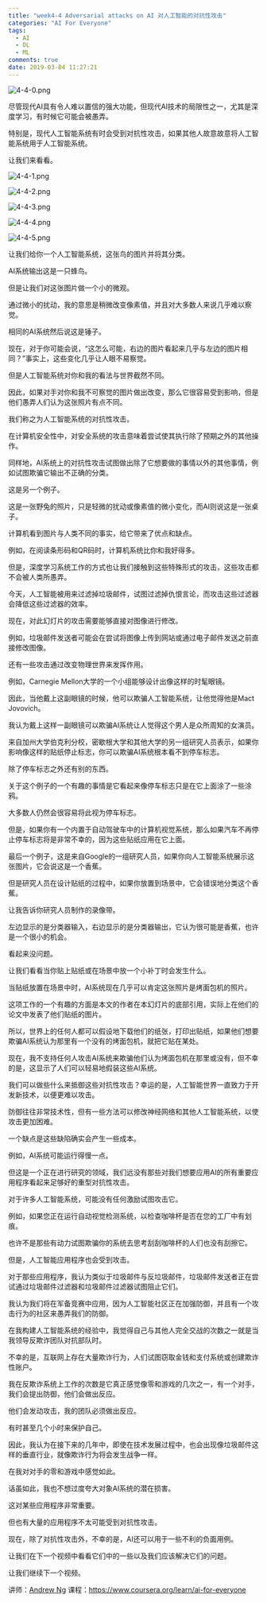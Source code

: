 ```yaml
---
title: "week4-4 Adversarial attacks on AI 对人工智能的对抗性攻击"
categories: "AI For Everyone"
tags:
  - AI
  - DL
  - ML
comments: true
date: 2019-03-04 11:27:21
---
```


![4-4-0.png](https://upload-images.jianshu.io/upload_images/910914-67ce0ae48e1bc63b.png?imageMogr2/auto-orient/strip%7CimageView2/2/w/1240)

尽管现代AI具有令人难以置信的强大功能，但现代AI技术的局限性之一，尤其是深度学习，有时候它可能会被愚弄。

特别是，现代人工智能系统有时会受到对抗性攻击，如果其他人故意故意将人工智能系统用于人工智能系统。

让我们来看看。

<!--more-->

![4-4-1.png](https://upload-images.jianshu.io/upload_images/910914-52d713121619d459.png?imageMogr2/auto-orient/strip%7CimageView2/2/w/1240)

![4-4-2.png](https://upload-images.jianshu.io/upload_images/910914-ef87d1beadd2b1f3.png?imageMogr2/auto-orient/strip%7CimageView2/2/w/1240)

![4-4-3.png](https://upload-images.jianshu.io/upload_images/910914-4419150315eeb454.png?imageMogr2/auto-orient/strip%7CimageView2/2/w/1240)

![4-4-4.png](https://upload-images.jianshu.io/upload_images/910914-d90b8991f58a7def.png?imageMogr2/auto-orient/strip%7CimageView2/2/w/1240)

![4-4-5.png](https://upload-images.jianshu.io/upload_images/910914-03ead716414bccf5.png?imageMogr2/auto-orient/strip%7CimageView2/2/w/1240)

让我们给你一个人工智能系统，这张鸟的图片并将其分类。

AI系统输出这是一只蜂鸟。

但是让我们对这张图片做一个小的微观。

通过微小的扰动，我的意思是稍微改变像素值，并且对大多数人来说几乎难以察觉。

相同的AI系统然后说这是锤子。

现在，对于你可能会说，“这怎么可能，右边的图片看起来几乎与左边的图片相同？”事实上，这些变化几乎让人眼不易察觉。

但是人工智能系统对你和我的看法与世界截然不同。

因此，如果对手对你和我不可察觉的图片做出改变，那么它很容易受到影响，但是他们愚弄人们认为这张照片有点不同。

我们称之为人工智能系统的对抗性攻击。

在计算机安全性中，对安全系统的攻击意味着尝试使其执行除了预期之外的其他操作。

同样地，AI系统上的对抗性攻击试图做出除了它想要做的事情以外的其他事情，例如试图欺骗它输出不正确的分类。

这是另一个例子。

这是一张野兔的照片，只是轻微的扰动或像素值的微小变化，而AI则说这是一张桌子。

计算机看到图片与人类不同的事实，给它带来了优点和缺点。

例如，在阅读条形码和QR码时，计算机系统比你和我好得多。

但是，深度学习系统工作的方式也让我们接触到这些特殊形式的攻击，这些攻击都不会被人类所愚弄。

今天，人工智能被用来过滤掉垃圾邮件，试图过滤掉仇恨言论，而攻击这些过滤器会降低这些过滤器的效率。

现在，对此幻灯片的攻击需要能够直接对图像进行修改。

例如，垃圾邮件发送者可能会在尝试将图像上传到网站或通过电子邮件发送之前直接修改图像。

还有一些攻击通过改变物理世界来发挥作用。

例如，Carnegie Mellon大学的一个小组能够设计出像这样的时髦眼镜。

因此，当他戴上这副眼镜的时候，他可以欺骗人工智能系统，让他觉得他是Mact Jovovich。

我认为戴上这样一副眼镜可以欺骗AI系统让人觉得这个男人是众所周知的女演员。

来自加州大学伯克利分校，密歇根大学和其他大学的另一组研究人员表示，如果你影响像这样的贴纸停止标志，你可以欺骗AI系统根本看不到停车标志。

除了停车标志之外还有别的东西。

关于这个例子的一个有趣的事情是它看起来像停车标志只是在它上面涂了一些涂鸦。

大多数人仍然会很容易将此视为停车标志。

但是，如果你有一个内置于自动驾驶车中的计算机视觉系统，那么如果汽车不再停止停车标志将是非常不幸的，因为这些贴纸应用在它上面。

最后一个例子，这是来自Google的一组研究人员，如果你向人工智能系统展示这张图片，它会说这是一个香蕉。

但是研究人员在设计贴纸的过程中，如果你放置到场景中，它会错误地分类这个香蕉。

让我告诉你研究人员制作的录像带。

左边显示的是分类器输入，右边显示的是分类器输出，它认为很可能是香蕉，也许是一个很小的机会。

看起来没问题。

让我们看看当你贴上贴纸或在场景中放一个小补丁时会发生什么。

当贴纸放置在场景中时，AI系统现在几乎可以肯定这张照片是烤面包机的照片。

这项工作的一个有趣的方面是本文的作者在本幻灯片的底部引用，实际上在他们的论文中发表了他们贴纸的图片。

所以，世界上的任何人都可以假设地下载他们的纸张，打印出贴纸，如果他们想要欺骗AI系统认为那里有一个没有的烤面包机，就把它贴在某处。

现在，我不支持任何人攻击AI系统来欺骗他们认为烤面包机在那里或没有，但不幸的是，这显示了人们可以轻易地假装这些AI系统。

我们可以做些什么来抵御这些对抗性攻击？幸运的是，人工智能世界一直致力于开发新技术，以便更难以攻击。

防御往往非常技术性，但有一些方法可以修改神经网络和其他人工智能系统，以使攻击更加困难。

一个缺点是这些缺陷确实会产生一些成本。

例如，AI系统可能运行得慢一点。

但这是一个正在进行研究的领域，我们远没有那些对我们想要应用AI的所有重要应用程序看起来足够好的重型对抗性攻击。

对于许多人工智能系统，可能没有任何激励试图攻击它。

例如，如果您正在运行自动视觉检测系统，以检查咖啡杯是否在您的工厂中有划痕。

也许不是那些有动力试图欺骗你的系统去思考刮刮咖啡杯的人们也没有刮擦它。

但是，人工智能应用程序也会受到攻击。

对于那些应用程序，我认为类似于垃圾邮件与反垃圾邮件，垃圾邮件发送者正在尝试通过垃圾邮件过滤器和垃圾邮件过滤器试图阻止它们。

我认为我们将在军备竞赛中应用，因为人工智能社区正在加强防御，并且有一个攻击行为的社区来愚弄我们的防御。

在我构建人工智能系统的经验中，我觉得自己与其他人完全交战的次数之一就是当我领导反欺诈团队对抗部队时。

不幸的是，互联网上存在大量欺诈行为，人们试图窃取金钱和支付系统或创建欺诈性账户。

我在反欺诈系统上工作的次数是它真正感觉像零和游戏的几次之一，有一个对手，我们会提出防御，他们会做出反应。

他们会发动攻击，我的团队必须做出反应。

有时甚至几个小时来保护自己。

因此，我认为在接下来的几年中，即使在技术发展过程中，也会出现像垃圾邮件这样的垂直行业，就像欺诈行为将会发生战争一样。

在我对对手的零和游戏中感觉如此。

话虽如此，我也不想过度夸大对象AI系统的潜在损害。

这对某些应用程序非常重要。

但也有大量的应用程序不太可能受到对抗性攻击。

现在，除了对抗性攻击外，不幸的是，AI还可以用于一些不利的负面用例。

让我们在下一个视频中看看它们中的一些以及我们应该解决它们的问题。

让我们继续下一个视频。

讲师：[Andrew Ng](https://www.coursera.org/instructor/andrewng)
课程：<https://www.coursera.org/learn/ai-for-everyone>
